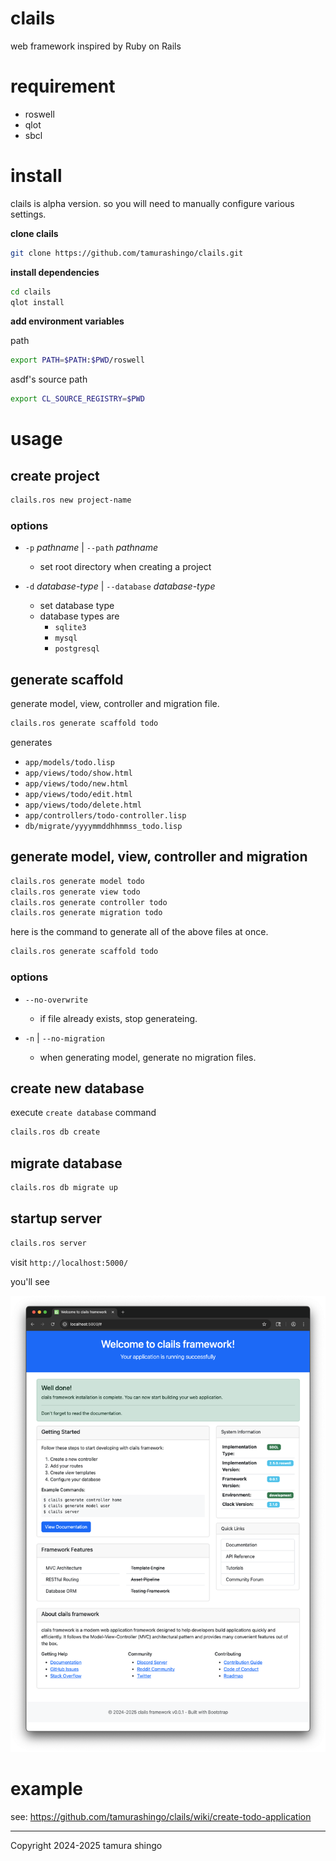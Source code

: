 # clails

web framework inspired by Ruby on Rails

# requirement

- roswell
- qlot
- sbcl 

# install

clails is alpha version. so you will need to manually configure various settings.


**clone clails**

```bash
git clone https://github.com/tamurashingo/clails.git
```

**install dependencies**

```bash
cd clails
qlot install
```

**add environment variables**

path

```bash
export PATH=$PATH:$PWD/roswell
```

asdf's source path

```bash
export CL_SOURCE_REGISTRY=$PWD
```

# usage

## create project

```bash
clails.ros new project-name
```

### options

- `-p` <em>pathname</em> | `--path` <em>pathname</em>
    - set root directory when creating a project

- `-d` <em>database-type</em> | `--database` <em>database-type</em>
    - set database type
    - database types are
         - `sqlite3`
         - `mysql`
         - `postgresql`

## generate scaffold

generate model, view, controller and migration file.

```bash
clails.ros generate scaffold todo
```

generates

- `app/models/todo.lisp`
- `app/views/todo/show.html`
- `app/views/todo/new.html`
- `app/views/todo/edit.html`
- `app/views/todo/delete.html`
- `app/controllers/todo-controller.lisp`
- `db/migrate/yyyymmddhhmmss_todo.lisp`

## generate model, view, controller and migration

```bash
clails.ros generate model todo
clails.ros generate view todo
clails.ros generate controller todo
clails.ros generate migration todo
```

here is the command to generate all of the above files at once.

```bash
clails.ros generate scaffold todo
```

### options

- `--no-overwrite`
    - if file already exists, stop generateing.


- `-n` | `--no-migration`
    - when generating model, generate no migration files.


## create new database

execute `create database` command

```bash
clails.ros db create
```


## migrate database

```bash
clails.ros db migrate up
```

## startup server

```bash
clails.ros server
```

visit `http://localhost:5000/`

you'll see

![clails initial page](document/img/startup.png)

# example

see: https://github.com/tamurashingo/clails/wiki/create-todo-application

---
Copyright 2024-2025 tamura shingo
